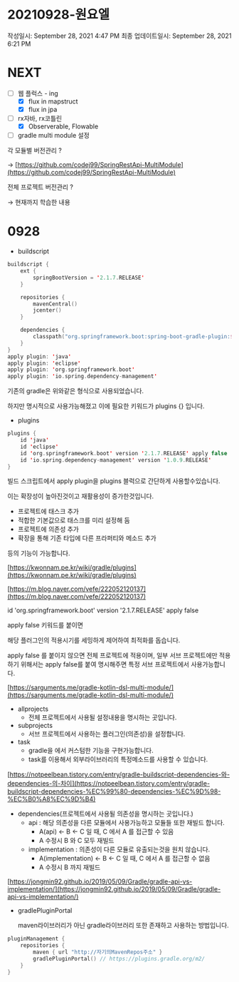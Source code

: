 # 20210928-원요엘

작성일시: September 28, 2021 4:47 PM
최종 업데이트일시: September 28, 2021 6:21 PM

# NEXT

- [ ]  웹 플럭스 - ing
    - [x]  flux in mapstruct
    - [x]  flux in jpa
- [ ]  rx자바, rx코틀린
    - [x]  Observerable, Flowable
- [ ]  gradle multi module 설정

각 모듈별 버전관리 ? 

→ [https://github.com/codej99/SpringRestApi-MultiModule](https://github.com/codej99/SpringRestApi-MultiModule)

전체 프로젝트 버전관리 ? 

→ 현재까지 학습한 내용 

# 0928

- buildscript

```kotlin
buildscript {
    ext {
        springBootVersion = '2.1.7.RELEASE'
    }

    repositories {
        mavenCentral()
        jcenter()
    }

    dependencies {
        classpath("org.springframework.boot:spring-boot-gradle-plugin:${springBootVersion}")
    }
}
apply plugin: 'java'
apply plugin: 'eclipse'
apply plugin: 'org.springframework.boot'
apply plugin: 'io.spring.dependency-management'
```

기존의 gradle은 위와같은 형식으로 사용되었습니다.  

하지만 명시적으로 사용가능해졌고 이에 필요한 키워드가 plugins {} 입니다.

- plugins

```kotlin
plugins {
    id 'java'
    id 'eclipse'
    id 'org.springframework.boot' version '2.1.7.RELEASE' apply false
    id 'io.spring.dependency-management' version '1.0.9.RELEASE'
}
```

빌드 스크립트에서  apply plugin을 plugins 블럭으로 간단하게 사용할수있습니다. 

이는 확장성이 높아진것이고 재활용성이 증가한것입니다. 

- 프로젝트에 태스크 추가
- 적합한 기본값으로 태스크를 미리 설정해 둠
- 프로젝트에 의존성 추가
- 확장을 통해 기존 타입에 다른 프라퍼티와 메소드 추가

등의 기능이 가능합니다. 

[https://kwonnam.pe.kr/wiki/gradle/plugins](https://kwonnam.pe.kr/wiki/gradle/plugins)

[https://m.blog.naver.com/vefe/222052120137](https://m.blog.naver.com/vefe/222052120137)

  id 'org.springframework.boot' version '2.1.7.RELEASE' apply false

apply false 키워드를 붙이면 

해당 플러그인의 적용시기를 세밍하게 제어하여 최적화를 돕습니다. 

apply false 를 붙이지 않으면 전체 프로젝트에 적용이며, 일부 서브 프로젝트에만 적용하기 위해서는 apply false를 붙여 명시해주면 특정 서브 프로젝트에서 사용가능합니다. 

[https://sarguments.me/gradle-kotlin-dsl-multi-module/](https://sarguments.me/gradle-kotlin-dsl-multi-module/)

- allprojects
    - 전체 프로젝트에서 사용될 설정내용을 명시하는 곳입니다.
- subprojects
    - 서브 프로젝트에서 사용하는 플러그인(의존성)을 설정합니다.
- task
    - gradle을 에서 커스텀한 기능을 구현가능합니다.
    - task를 이용해서 외부라이브러리의 특정메소드를 사용할 수 있습니다.

[https://notpeelbean.tistory.com/entry/gradle-buildscript-dependencies-와-dependencies-의-차이](https://notpeelbean.tistory.com/entry/gradle-buildscript-dependencies-%EC%99%80-dependencies-%EC%9D%98-%EC%B0%A8%EC%9D%B4)

- dependencies(프로젝트에서 사용될 의존성을 명시하는 곳입니다.)
    - api : 해당 의존성을 다른 모듈에서 사용가능하고 모듈들 또한 재빌드 합니다.
        - A(api) <- B <- C 일 때, C 에서 A 를 접근할 수 있음
        - A 수정시 B 와 C 모두 재빌드
    - implementation : 의존성이 다른 모듈로 유출되는것을 원치 않습니다.
        - A(implementation) <- B <- C 일 때, C 에서 A 를 접근할 수 없음
        - A 수정시 B 까지 재빌드

[https://jongmin92.github.io/2019/05/09/Gradle/gradle-api-vs-implementation/](https://jongmin92.github.io/2019/05/09/Gradle/gradle-api-vs-implementation/)

- gradlePluginPortal
    
     maven라이브러리가 아닌 gradle라이브러리 또한 존재하고 사용하는 방법입니다.
    

```kotlin
pluginManagement {
    repositories {
        maven { url "http://자기의MavenRepos주소" }
        gradlePluginPortal() // https://plugins.gradle.org/m2/
    }
}
```